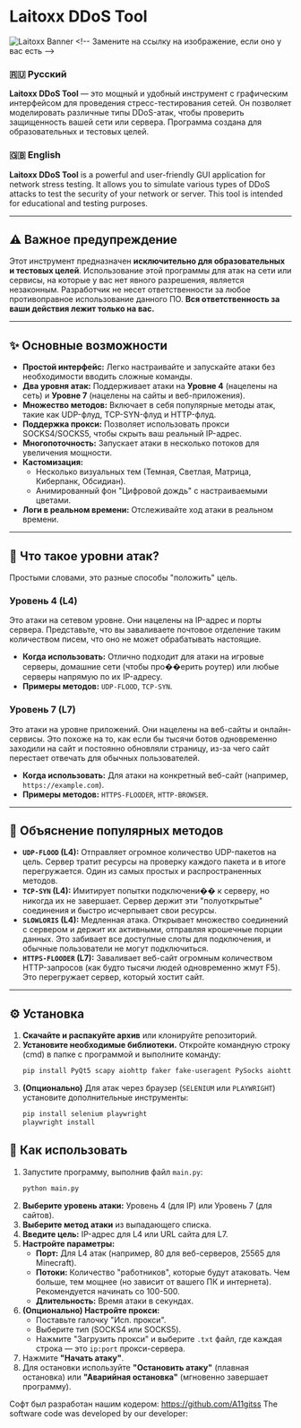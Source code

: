 # Laitoxx DDoS Tool

![Laitoxx Banner]([https://your-image-link-here.com/banner.png](https://i.ibb.co/zWPBmwF8/photo-2025-07-26-19-00-30.jpg)) <!-- Замените на ссылку на изображение, если оно у вас есть -->

### 🇷🇺 Русский

**Laitoxx DDoS Tool** — это мощный и удобный инструмент с графическим интерфейсом для проведения стресс-тестирования сетей. Он позволяет моделировать различные типы DDoS-атак, чтобы проверить защищенность вашей сети или сервера. Программа создана для образовательных и тестовых целей.

### 🇬🇧 English

**Laitoxx DDoS Tool** is a powerful and user-friendly GUI application for network stress testing. It allows you to simulate various types of DDoS attacks to test the security of your network or server. This tool is intended for educational and testing purposes.

---

## ⚠️ Важное предупреждение

Этот инструмент предназначен **исключительно для образовательных и тестовых целей**. Использование этой программы для атак на сети или сервисы, на которые у вас нет явного разрешения, является незаконным. Разработчик не несет ответственности за любое противоправное использование данного ПО. **Вся ответственность за ваши действия лежит только на вас.**

---

## ✨ Основные возможности

- **Простой интерфейс:** Легко настраивайте и запускайте атаки без необходимости вводить сложные команды.
- **Два уровня атак:** Поддерживает атаки на **Уровне 4** (нацелены на сеть) и **Уровне 7** (нацелены на сайты и веб-приложения).
- **Множество методов:** Включает в себя популярные методы атак, такие как UDP-флуд, TCP-SYN-флуд и HTTP-флуд.
- **Поддержка прокси:** Позволяет использовать прокси SOCKS4/SOCKS5, чтобы скрыть ваш реальный IP-адрес.
- **Многопоточность:** Запускает атаки в несколько потоков для увеличения мощности.
- **Кастомизация:**
    - Несколько визуальных тем (Темная, Светлая, Матрица, Киберпанк, Обсидиан).
    - Анимированный фон "Цифровой дождь" с настраиваемыми цветами.
- **Логи в реальном времени:** Отслеживайте ход атаки в реальном времени.

---

## 🤔 Что такое уровни атак?

Простыми словами, это разные способы "положить" цель.

### Уровень 4 (L4)
Это атаки на сетевом уровне. Они нацелены на IP-адрес и порты сервера. Представьте, что вы заваливаете почтовое отделение таким количеством писем, что оно не может обрабатывать настоящие.

- **Когда использовать:** Отлично подходит для атаки на игровые серверы, домашние сети (чтобы про��ерить роутер) или любые серверы напрямую по их IP-адресу.
- **Примеры методов:** `UDP-FLOOD`, `TCP-SYN`.

### Уровень 7 (L7)
Это атаки на уровне приложений. Они нацелены на веб-сайты и онлайн-сервисы. Это похоже на то, как если бы тысячи ботов одновременно заходили на сайт и постоянно обновляли страницу, из-за чего сайт перестает отвечать для обычных пользователей.

- **Когда использовать:** Для атаки на конкретный веб-сайт (например, `https://example.com`).
- **Примеры методов:** `HTTPS-FLOODER`, `HTTP-BROWSER`.

---

## 📖 Объяснение популярных методов

- **`UDP-FLOOD` (L4):** Отправляет огромное количество UDP-пакетов на цель. Сервер тратит ресурсы на проверку каждого пакета и в итоге перегружается. Один из самых простых и распространенных методов.
- **`TCP-SYN` (L4):** Имитирует попытки подключени�� к серверу, но никогда их не завершает. Сервер держит эти "полуоткрытые" соединения и быстро исчерпывает свои ресурсы.
- **`SLOWLORIS` (L4):** Медленная атака. Открывает множество соединений с сервером и держит их активными, отправляя крошечные порции данных. Это забивает все доступные слоты для подключения, и обычные пользователи не могут подключиться.
- **`HTTPS-FLOODER` (L7):** Заваливает веб-сайт огромным количеством HTTP-запросов (как будто тысячи людей одновременно жмут F5). Это перегружает сервер, который хостит сайт.

---

## ⚙️ Установка

1.  **Скачайте и распакуйте архив** или клонируйте репозиторий.
2.  **Установите необходимые библиотеки.** Откройте командную строку (cmd) в папке с программой и выполните команду:
    ```bash
    pip install PyQt5 scapy aiohttp faker fake-useragent PySocks aiohttp_socks
    ```
3.  **(Опционально)** Для атак через браузер (`SELENIUM` или `PLAYWRIGHT`) установите дополнительные инструменты:
    ```bash
    pip install selenium playwright
    playwright install
    ```

## 🚀 Как использовать

1.  Запустите программу, выполнив файл `main.py`:
    ```bash
    python main.py
    ```
2.  **Выберите уровень атаки:** Уровень 4 (для IP) или Уровень 7 (для сайтов).
3.  **Выберите метод атаки** из выпадающего списка.
4.  **Введите цель:** IP-адрес для L4 или URL сайта для L7.
5.  **Настройте параметры:**
    - **Порт:** Для L4 атак (например, 80 для веб-серверов, 25565 для Minecraft).
    - **Потоки:** Количество "работников", которые будут атаковать. Чем больше, тем мощнее (но зависит от вашего ПК и интернета). Рекомендуется начинать со 100-500.
    - **Длительность:** Время атаки в секундах.
6.  **(Опционально) Настройте прокси:**
    - Поставьте галочку "Исп. прокси".
    - Выберите тип (SOCKS4 или SOCKS5).
    - Нажмите "Загрузить прокси" и выберите `.txt` файл, где каждая строка — это `ip:port` прокси-сервера.
7.  Нажмите **"Начать атаку"**.
8.  Для остановки используйте **"Остановить атаку"** (плавная остановка) или **"Аварийная остановка"** (мгновенно завершает программу).

Софт был разработан нашим кодером: https://github.com/A11gitss
The software code was developed by our developer:

